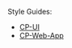 Style Guides:
- [CP-UI](https://dev.azure.com/tr-tax-checkpoint/Checkpoint/_git/cp-ui?path=/README.md&_a=preview&anchor=style-guides)
- [CP-Web-App](https://google.github.io/styleguide/javaguide.html)